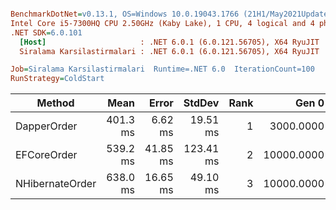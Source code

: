 ``` ini

BenchmarkDotNet=v0.13.1, OS=Windows 10.0.19043.1766 (21H1/May2021Update)
Intel Core i5-7300HQ CPU 2.50GHz (Kaby Lake), 1 CPU, 4 logical and 4 physical cores
.NET SDK=6.0.101
  [Host]                     : .NET 6.0.1 (6.0.121.56705), X64 RyuJIT  [AttachedDebugger]
  Siralama Karsilastirmalari : .NET 6.0.1 (6.0.121.56705), X64 RyuJIT

Job=Siralama Karsilastirmalari  Runtime=.NET 6.0  IterationCount=100  
RunStrategy=ColdStart  

```
|          Method |     Mean |    Error |    StdDev | Rank |      Gen 0 |     Gen 1 |     Gen 2 | Allocated |
|---------------- |---------:|---------:|----------:|-----:|-----------:|----------:|----------:|----------:|
|     DapperOrder | 401.3 ms |  6.62 ms |  19.51 ms |    1 |  3000.0000 | 1000.0000 |         - |     19 MB |
|     EFCoreOrder | 539.2 ms | 41.85 ms | 123.41 ms |    2 | 10000.0000 | 3000.0000 | 1000.0000 |     60 MB |
| NHibernateOrder | 638.0 ms | 16.65 ms |  49.10 ms |    3 | 10000.0000 | 4000.0000 | 1000.0000 |     64 MB |
